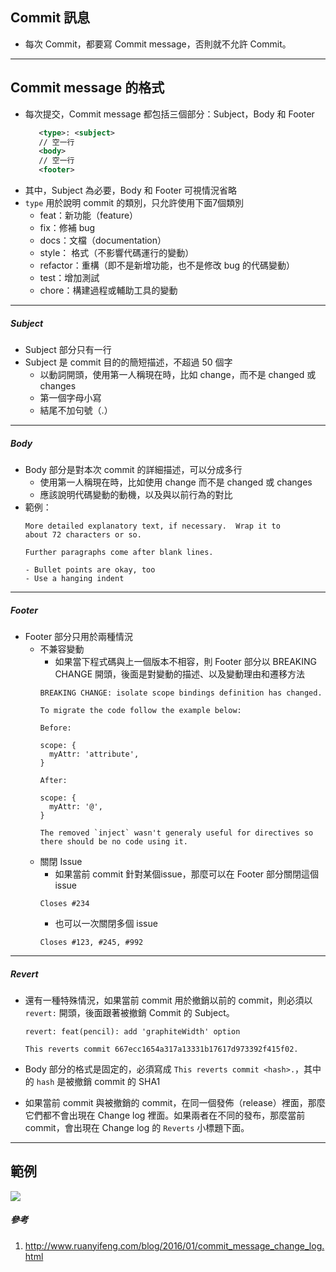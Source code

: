 ## Commit 訊息
 - 每次 Commit，都要寫 Commit message，否則就不允許 Commit。

<hr/>

## Commit message 的格式
 - 每次提交，Commit message 都包括三個部分：Subject，Body 和 Footer
   ``` xml
      <type>: <subject>
      // 空一行
      <body>
      // 空一行
      <footer>
   ```
 - 其中，Subject 為必要，Body 和 Footer 可視情況省略
 - `type` 用於說明 commit 的類別，只允許使用下面7個類別
   - feat：新功能（feature）
   - fix：修補 bug
   - docs：文檔（documentation）
   - style： 格式（不影響代碼運行的變動）
   - refactor：重構（即不是新增功能，也不是修改 bug 的代碼變動）
   - test：增加測試
   - chore：構建過程或輔助工具的變動

<hr/>
 
##### Subject
 - Subject 部分只有一行
 - Subject 是 commit 目的的簡短描述，不超過 50 個字
   - 以動詞開頭，使用第一人稱現在時，比如 change，而不是 changed 或 changes
   - 第一個字母小寫
   - 結尾不加句號（.）

<hr/>

##### Body
 - Body 部分是對本次 commit 的詳細描述，可以分成多行
   - 使用第一人稱現在時，比如使用 change 而不是 changed 或 changes
   - 應該說明代碼變動的動機，以及與以前行為的對比
 - 範例：
   ```
   More detailed explanatory text, if necessary.  Wrap it to 
   about 72 characters or so. 
  
   Further paragraphs come after blank lines.
  
   - Bullet points are okay, too
   - Use a hanging indent
   ```

<hr/>
   
##### Footer
 - Footer 部分只用於兩種情況
   - 不兼容變動
     - 如果當下程式碼與上一個版本不相容，則 Footer 部分以 BREAKING CHANGE 開頭，後面是對變動的描述、以及變動理由和遷移方法
     ```
     BREAKING CHANGE: isolate scope bindings definition has changed.

     To migrate the code follow the example below:

     Before:

     scope: {
       myAttr: 'attribute',
     }

     After:

     scope: {
       myAttr: '@',
     }

     The removed `inject` wasn't generaly useful for directives so there should be no code using it.
     ```
   - 關閉 Issue
     - 如果當前 commit 針對某個issue，那麼可以在 Footer 部分關閉這個 issue
     ```
     Closes #234
     ```
     - 也可以一次關閉多個 issue
     ```
     Closes #123, #245, #992
     ```

<hr/>
   
##### Revert
 - 還有一種特殊情況，如果當前 commit 用於撤銷以前的 commit，則必須以 `revert:` 開頭，後面跟著被撤銷 Commit 的 Subject。
   ```
   revert: feat(pencil): add 'graphiteWidth' option

   This reverts commit 667ecc1654a317a13331b17617d973392f415f02.
   ```
 - Body 部分的格式是固定的，必須寫成 `This reverts commit <hash>.`，其中的 `hash` 是被撤銷 commit 的 SHA1

 - 如果當前 commit 與被撤銷的 commit，在同一個發佈（release）裡面，那麼它們都不會出現在 Change log 裡面。如果兩者在不同的發布，那麼當前 commit，會出現在 Change log 的 `Reverts` 小標題下面。

<hr/>
 
## 範例
![](http://i.imgur.com/ZchtUlM.png)
 
##### 參考
1. http://www.ruanyifeng.com/blog/2016/01/commit_message_change_log.html
